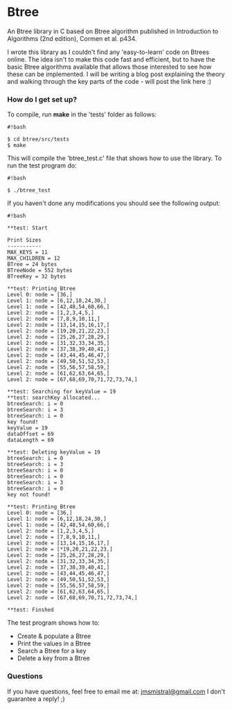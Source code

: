 # Btree #

An Btree library in C based on Btree algorithm published in Introduction to Algorithms (2nd edition), Cormen et al. p434.

I wrote this library as I couldn't find any 'easy-to-learn' code on Btrees online. The idea isn't to make this code fast and efficient, but to have the basic Btree algorithms available that allows those interested to see how these can be implemented. I will be writing a blog post explaining the theory and walking through the key parts of the code - will post the link here :)

### How do I get set up? ###

To compile, run **make** in the 'tests' folder as follows:


```
#!bash

$ cd btree/src/tests
$ make
```

This will compile the 'btree_test.c' file that shows how to use the library. To run the test program do: 


```
#!bash

$ ./btree_test
```

If you haven't done any modifications you should see the following output:


```
#!bash

**test: Start

Print Sizes
-----------
MAX_KEYS = 11
MAX_CHILDREN = 12
BTree = 24 bytes
BTreeNode = 552 bytes
BTreeKey = 32 bytes

**test: Printing Btree
Level 0: node = [36,]
Level 1: node = [6,12,18,24,30,]
Level 1: node = [42,48,54,60,66,]
Level 2: node = [1,2,3,4,5,]
Level 2: node = [7,8,9,10,11,]
Level 2: node = [13,14,15,16,17,]
Level 2: node = [19,20,21,22,23,]
Level 2: node = [25,26,27,28,29,]
Level 2: node = [31,32,33,34,35,]
Level 2: node = [37,38,39,40,41,]
Level 2: node = [43,44,45,46,47,]
Level 2: node = [49,50,51,52,53,]
Level 2: node = [55,56,57,58,59,]
Level 2: node = [61,62,63,64,65,]
Level 2: node = [67,68,69,70,71,72,73,74,]

**test: Searching for keyValue = 19
**test: searchKey allocated...
btreeSearch: i = 0
btreeSearch: i = 3
btreeSearch: i = 0
key found!
keyValue = 19
dataOffset = 69
dataLength = 69

**test: Deleting keyValue = 19
btreeSearch: i = 0
btreeSearch: i = 3
btreeSearch: i = 0
btreeSearch: i = 0
btreeSearch: i = 3
btreeSearch: i = 0
key not found!

**test: Printing Btree
Level 0: node = [36,]
Level 1: node = [6,12,18,24,30,]
Level 1: node = [42,48,54,60,66,]
Level 2: node = [1,2,3,4,5,]
Level 2: node = [7,8,9,10,11,]
Level 2: node = [13,14,15,16,17,]
Level 2: node = [*19,20,21,22,23,]
Level 2: node = [25,26,27,28,29,]
Level 2: node = [31,32,33,34,35,]
Level 2: node = [37,38,39,40,41,]
Level 2: node = [43,44,45,46,47,]
Level 2: node = [49,50,51,52,53,]
Level 2: node = [55,56,57,58,59,]
Level 2: node = [61,62,63,64,65,]
Level 2: node = [67,68,69,70,71,72,73,74,]

**test: Finshed
```

The test program shows how to:

- Create & populate a Btree
- Print the values in a Btree
- Search a Btree for a key
- Delete a key from a Btree


### Questions ###

If you have questions, feel free to email me at: jmsmistral@gmail.com
I don't guarantee a reply! ;)